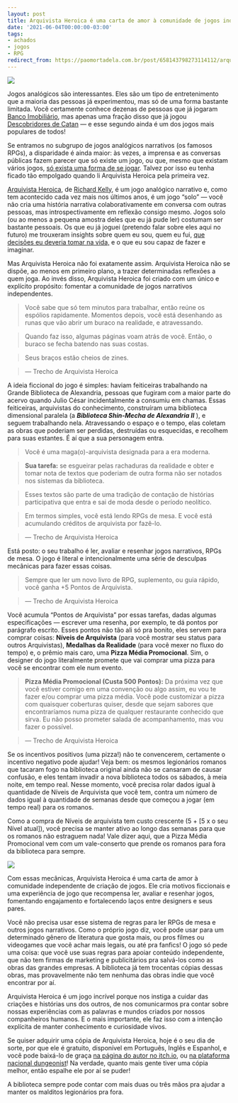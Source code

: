 ```yaml
---
layout: post
title: Arquivista Heroica é uma carta de amor à comunidade de jogos independentes
date: '2021-06-04T00:00:00-03:00'
tags:
- achados
- jogos
- RPG
redirect_from: https://paomortadela.com.br/post/658143798273114112/arquivista-heroica-%C3%A9-uma-carta-de-amor-%C3%A0
---
```

![](https://64.media.tumblr.com/19e29d33cd4015c2a1c7644cc4cd9ca2/6fd76b7c7703c8e2-48/s540x810/5fed0362e518264f8808bee58ef5a72c48c20d7f.png)

Jogos analógicos são interessantes. Eles são um tipo de entretenimento que a maioria das pessoas já experimentou, mas só de uma forma bastante limitada. Você certamente conhece dezenas de pessoas que já jogaram [Banco Imobiliário](https://href.li/?https://pt.wikipedia.org/wiki/Banco_Imobili%C3%A1rio), mas apenas uma fração disso que já jogou [Descobridores de Catan](https://href.li/?https://pt.wikipedia.org/wiki/Descobridores_de_Catan) — e esse segundo ainda é um dos jogos mais populares de todos!

Se entramos no subgrupo de jogos analógicos narrativos (os famosos RPGs), a disparidade é ainda maior: às vezes, a imprensa e as conversas públicas fazem parecer que só existe um jogo, ou que, mesmo que existam vários jogos, [só exista uma forma de se jogar](https://href.li/?https://paomortadela.com.br/2019/04/apocalypse-world-ajuda-a-desafiar-expectativas-sobre-rpg-de-mesa/). Talvez por isso eu tenha ficado tão empolgado quando li Arquivista Heroica pela primeira vez.

[Arquivista Heroica](https://href.li/?https://kumada1.itch.io/heroic-archivist), de [Richard Kelly](https://href.li/?https://kumada1.itch.io/), é um jogo analógico narrativo e, como tem acontecido cada vez mais nos últimos anos, é um jogo “solo” — você não cria uma história narrativa colaborativamente em conversa com outras pessoas, mas introspectivamente em reflexão consigo mesmo. Jogos solo (ou ao menos a pequena amostra deles que eu já pude ler) costumam ser bastante pessoais. Os que eu já joguei (pretendo falar sobre eles aqui no futuro) me trouxeram insights sobre quem eu sou, quem eu fui, [que decisões eu deveria tomar na vida,](https://href.li/?https://paomortadela.com.br/2020/07/p%C3%A3odecast-com-raul-fontoura/) e o que eu sou capaz de fazer e imaginar.

Mas Arquivista Heroica não foi exatamente assim. Arquivista Heroica não se dispõe, ao menos em primeiro plano, a trazer determinadas reflexões a quem joga. Ao invés disso, Arquivista Heroica foi criado com um único e explícito propósito: fomentar a comunidade de jogos narrativos independentes.

> Você sabe que só tem minutos para trabalhar, então reúne os espólios rapidamente. Momentos depois, você está desenhando as runas que vão abrir um buraco na realidade, e atravessando.

> Quando faz isso, algumas páginas voam atrás de você. Então, o buraco se fecha batendo nas suas costas.

> Seus braços estão cheios de zines.

> — Trecho de Arquivista Heroica

A ideia ficcional do jogo é simples: haviam feiticeiras trabalhando na Grande Biblioteca de Alexandria, pessoas que fugiram com a maior parte do acervo quando Julio César incidentalmente a consumiu em chamas. Essas feiticeiras, arquivistas do conhecimento, construíram uma biblioteca dimensional paralela (a **_Biblioteca Shin-Mecha de Alexandria II_** ), e seguem trabalhando nela. Atravessando o espaço e o tempo, elas coletam as obras que poderiam ser perdidas, destruídas ou esquecidas, e recolhem para suas estantes. É aí que a sua personagem entra.

> Você é uma maga(o)-arquivista designada para a era moderna.

> **Sua tarefa:** se esgueirar pelas rachaduras da realidade e obter e tomar nota de textos que poderiam de outra forma não ser notados nos sistemas da biblioteca.

> Esses textos são parte de uma tradição de contação de histórias participativa que entra e sai de moda desde o período neolítico.

> Em termos simples, você está lendo RPGs de mesa. E você está acumulando créditos de arquivista por fazê-lo.

> — Trecho de Arquivista Heroica

Está posto: o seu trabalho é ler, avaliar e resenhar jogos narrativos, RPGs de mesa. O jogo é literal e intencionalmente uma série de desculpas mecânicas para fazer essas coisas.

> Sempre que ler um novo livro de RPG, suplemento, ou guia rápido, você ganha +5 Pontos de Arquivista.

> — Trecho de Arquivista Heroica

Você acumula “Pontos de Arquivista” por essas tarefas, dadas algumas especificações — escrever uma resenha, por exemplo, te dá pontos por parágrafo escrito. Esses pontos não tão ali só pra bonito, eles servem para comprar coisas: **Níveis de Arquivista** (para você mostrar seu status para outros Arquivistas), **Medalhas da Realidade** (para você mexer no fluxo do tempo) e, o prêmio mais caro, uma **Pizza Média Promocional**. Sim, o designer do jogo literalmente promete que vai comprar uma pizza para você se encontrar com ele num evento.

> **Pizza Média Promocional (Custa 500 Pontos):** Da próxima vez que você estiver comigo em uma convenção ou algo assim, eu vou te fazer e/ou comprar uma pizza média. Você pode customizar a pizza com quaisquer coberturas quiser, desde que sejam sabores que encontraríamos numa pizza de qualquer restaurante conhecido que sirva. Eu não posso prometer salada de acompanhamento, mas vou fazer o possível.

> — Trecho de Arquivista Heroica

Se os incentivos positivos (uma pizza!) não te convencerem, certamente o incentivo negativo pode ajudar! Veja bem: os mesmos legionários romanos que tacaram fogo na biblioteca original ainda não se cansaram de causar confusão, e eles tentam invadir a nova biblioteca todos os sábados, à meia noite, em tempo real. Nesse momento, você precisa rolar dados igual à quantidade de Níveis de Arquivista que você tem, contra um número de dados igual à quantidade de semanas desde que começou a jogar (em tempo real) para os romanos.

Como a compra de Níveis de arquivista tem custo crescente (5 + [5 x o seu Nível atual]), você precisa se manter ativo ao longo das semanas para que os romanos não estraguem nada! Vale dizer aqui, que a Pizza Média Promocional vem com um vale-conserto que prende os romanos para fora da biblioteca para sempre.

![](https://64.media.tumblr.com/c1eaf73dd09538ec1999a09b53beb5d5/6fd76b7c7703c8e2-5b/s540x810/8e0573e152d7e6951c0f3ae323d0a18f935169c0.png)

Com essas mecânicas, Arquivista Heroica é uma carta de amor à comunidade independente de criação de jogos. Ele cria motivos ficcionais e uma experiência de jogo que recompensa ler, avaliar e resenhar jogos, fomentando engajamento e fortalecendo laços entre designers e seus pares.

Você não precisa usar esse sistema de regras para ler RPGs de mesa e outros jogos narrativos. Como o próprio jogo diz, você pode usar para um determinado gênero de literatura que gosta mais, ou pros filmes ou videogames que você achar mais legais, ou até pra fanfics! O jogo só pede uma coisa: que você use suas regras para apoiar conteúdo independente, que não tem firmas de marketing e publicitários pra salvá-los como as obras das grandes empresas. A biblioteca já tem trocentas cópias dessas obras, mas provavelmente não tem nenhuma das obras indie que você encontrar por aí.

Arquivista Heroica é um jogo incrível porque nos instiga a cuidar das criações e histórias uns dos outros, de nos comunicarmos pra contar sobre nossas experiências com as palavras e mundos criados por nossos companheiros humanos. E o mais importante, ele faz isso com a intenção explícita de manter conhecimento e curiosidade vivos.

Se quiser adquirir uma cópia de Arquivista Heroica, hoje é o seu dia de sorte, por que ele é gratuito, disponível em Português, Inglês e Espanhol, e você pode baixá-lo de graça [na página do autor no itch.io](https://href.li/?https://kumada1.itch.io/heroic-archivist), ou [na plataforma nacional dungeonist](https://href.li/?https://www.dungeonist.com/marketplace/product/arquivista-heroica/)! Na verdade, quanto mais gente tiver uma cópia melhor, então espalhe ele por aí se puder!

A biblioteca sempre pode contar com mais duas ou três mãos pra ajudar a manter os malditos legionários pra fora.

